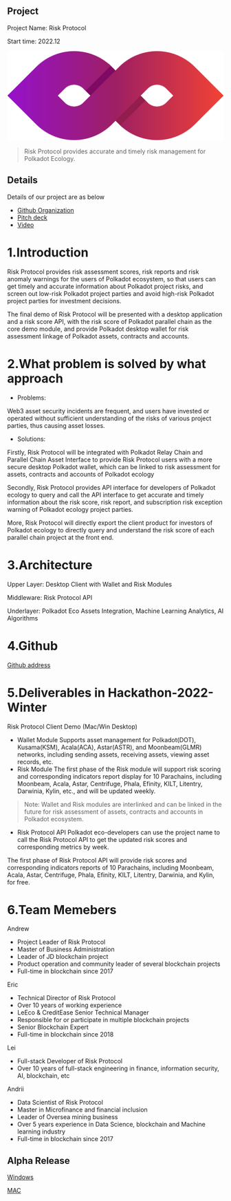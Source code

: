## Project

Project Name: Risk Protocol

Start time: 2022.12

![](docs/icon.png)

> Risk Protocol provides accurate and timely risk management for Polkadot Ecology.

## Details

Details of our project are as below

- [Github Organization](https://github.com/Ericwa0x/hackathon-2022-winter/tree/main/teams/18-Web3box)
- [Pitch deck](https://github.com/Ericwa0x/hackathon-2022-winter/blob/main/teams/18-Web3box/docs/Risk%20Protocol_Deck%20V1.2.pdf)
- [Video](https://youtu.be/jeA_MM3_pyY)

# 1.Introduction

Risk Protocol provides risk assessment scores, risk reports and risk anomaly warnings for the users of Polkadot ecosystem, so that users can get timely and accurate information about Polkadot project risks, and screen out low-risk Polkadot project parties and avoid high-risk Polkadot project parties for investment decisions.

The final demo of Risk Protocol will be presented with a desktop application and a risk score API, with the risk score of Polkadot parallel chain as the core demo module, and provide Polkadot desktop wallet for risk assessment linkage of Polkadot assets, contracts and accounts.

# 2.What problem is solved by what approach

- Problems:

Web3 asset security incidents are frequent, and users have invested or operated without sufficient understanding of the risks of various project parties, thus causing asset losses.

- Solutions:

Firstly, Risk Protocol will be integrated with Polkadot Relay Chain and Parallel Chain Asset Interface to provide Risk Protocol users with a more secure desktop Polkadot wallet, which can be linked to risk assessment for assets, contracts and accounts of Polkadot ecology

Secondly, Risk Protocol provides API interface for developers of Polkadot ecology to query and call the API interface to get accurate and timely information about the risk score, risk report, and subscription risk exception warning of Polkadot ecology project parties.

More, Risk Protocol will directly export the client product for investors of Polkadot ecology to directly query and understand the risk score of each parallel chain project at the front end.

# 3.Architecture

Upper Layer: Desktop Client with Wallet and Risk Modules

Middleware: Risk Protocol API

Underlayer: Polkadot Eco Assets Integration, Machine Learning Analytics, AI Algorithms

# 4.Github

[Github address](https://github.com/Ericwa0x/hackathon-2022-winter/tree/main/teams/18-Web3box)

# 5.Deliverables in Hackathon-2022-Winter

Risk Protocol Client Demo (Mac/Win Desktop)

- Wallet Module
  Supports asset management for Polkadot(DOT), Kusama(KSM), Acala(ACA), Astar(ASTR), and Moonbeam(GLMR) networks, including sending assets, receiving assets, viewing asset records, etc.
- Risk Module
  The first phase of the Risk module will support risk scoring and corresponding indicators report display for 10 Parachains, including Moonbeam, Acala, Astar, Centrifuge, Phala, Efinity, KILT, Litentry, Darwinia, Kylin, etc., and will be updated weekly.

> Note: Wallet and Risk modules are interlinked and can be linked in the future for risk assessment of assets, contracts and accounts in Polkadot ecosystem.

- Risk Protocol API
  Polkadot eco-developers can use the project name to call the Risk Protocol API to get the updated risk scores and corresponding metrics by week.

The first phase of Risk Protocol API will provide risk scores and corresponding indicators reports of 10 Parachains, including Moonbeam, Acala, Astar, Centrifuge, Phala, Efinity, KILT, Litentry, Darwinia, and Kylin, for free.

# 6.Team Memebers

Andrew

- Project Leader of Risk Protocol
- Master of Business Administration
- Leader of JD blockchain project
- Product operation and community leader of several blockchain projects
- Full-time in blockchain since 2017

Eric

- Technical Director of Risk Protocol
- Over 10 years of working experience
- LeEco & CreditEase Senior Technical Manager
- Responsible for or participate in multiple blockchain projects
- Senior Blockchain Expert
- Full-time in blockchain since 2018

Lei

- Full-stack Developer of Risk Protocol
- Over 10 years of full-stack engineering in finance, information security, AI, blockchain, etc

Andrii

- Data Scientist of Risk Protocol
- Master in Microfinance and financial inclusion
- Leader of Oversea mining business
- Over 5 years experience in Data Science, blockchain and Machine learning industry
- Full-time in blockchain since 2017

## Alpha Release 

[Windows](https://drive.google.com/file/d/1bPFI1aMH1Y3L1MAXfXrF_1aMzCWwTHbS/view?usp=share_link)

[MAC](https://drive.google.com/file/d/1VgasMZOzVfIzqWZiiYP7dyWOVrvQ5csv/view?usp=share_link)
